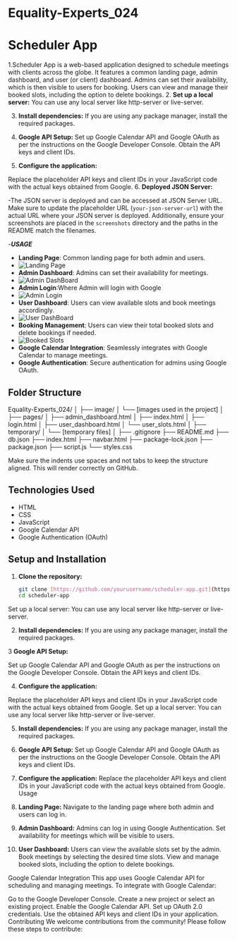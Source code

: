 # Equality-Experts_024


# Scheduler App

1.Scheduler App is a web-based application designed to schedule meetings with clients across the globe. It features a common landing page, admin dashboard, and user (or client) dashboard. Admins can set their availability, which is then visible to users for booking. Users can view and manage their booked slots, including the option to delete bookings.
2. **Set up a local server:**
You can use any local server like http-server or live-server.

3. **Install dependencies:**
If you are using any package manager, install the required packages.

4. **Google API Setup:**
Set up Google Calendar API and Google OAuth as per the instructions on the Google Developer Console.
Obtain the API keys and client IDs.

5. **Configure the application:**

Replace the placeholder API keys and client IDs in your JavaScript code with the actual keys obtained from Google.
6. **Deployed JSON Server:**

-The JSON server is deployed and can be accessed at JSON Server URL.
Make sure to update the placeholder URL (`your-json-server-url`) with the actual URL where your JSON server is deployed. Additionally, ensure your screenshots are placed in the `screenshots` directory and the paths in the README match the filenames.

-***USAGE***
- **Landing Page**: Common landing page for both admin and users.
- ![Landing Page](https://github.com/user-attachments/assets/b2a0310a-d85b-420f-b43e-1e4750accc44)
- **Admin Dashboard**: Admins can set their availability for meetings.
- ![Admin DashBoard](https://github.com/user-attachments/assets/ac6a105d-5dfc-4186-ad08-8470e2320f0f)
- **Admin Login**:Where Admin will login with Google
- ![Admin Login](https://github.com/user-attachments/assets/897a5d47-858a-4575-bd62-88ea6e8a1c84)
- **User Dashboard**: Users can view available slots and book meetings accordingly.
- ![User DashBoard](https://github.com/user-attachments/assets/4e2294e2-60b2-49ef-8e08-a969e3f043a4)
- **Booking Management**: Users can view their total booked slots and delete bookings if needed.
- ![Booked Slots](https://github.com/user-attachments/assets/92fe47f1-0f53-4c7b-8c36-1cf8d1a67cff)
- **Google Calendar Integration**: Seamlessly integrates with Google Calendar to manage meetings.
- **Google Authentication**: Secure authentication for admins using Google OAuth.
## Folder Structure 
Equality-Experts_024/
│
├── image/
│ └── [images used in the project]
│
├── pages/
│ ├── admin_dashboard.html
│ ├── index.html
│ ├── login.html
│ ├── user_dashboard.html
│ └── user_slots.html
│
├── temporary/
│ └── [temporary files]
│
├── .gitignore
├── README.md
├── db.json
├── index.html
├── navbar.html
├── package-lock.json
├── package.json
├── script.js
└── styles.css

Make sure the indents use spaces and not tabs to keep the structure aligned. This will render correctly on GitHub.

## Technologies Used

- HTML
- CSS
- JavaScript
- Google Calendar API
- Google Authentication (OAuth)

## Setup and Installation

1. **Clone the repository:**
   ```bash
   git clone [https://github.com/yourusername/scheduler-app.git](https://github.com/Arpan-creator/Equality-Experts_024.git)
   cd scheduler-app
Set up a local server:
You can use any local server like http-server or live-server.

2. **Install dependencies:**
If you are using any package manager, install the required packages.

3 **Google API Setup:**

Set up Google Calendar API and Google OAuth as per the instructions on the Google Developer Console.
Obtain the API keys and client IDs.

4. **Configure the application:**

Replace the placeholder API keys and client IDs in your JavaScript code with the actual keys obtained from Google.
Set up a local server:
You can use any local server like http-server or live-server.

5. **Install dependencies:**
If you are using any package manager, install the required packages.

6. **Google API Setup:**
Set up Google Calendar API and Google OAuth as per the instructions on the Google Developer Console.
Obtain the API keys and client IDs.

7. **Configure the application:**
Replace the placeholder API keys and client IDs in your JavaScript code with the actual keys obtained from Google.
Usage

8. **Landing Page:**
Navigate to the landing page where both admin and users can log in.

9. **Admin Dashboard:**
Admins can log in using Google Authentication.
Set availability for meetings which will be visible to users.

10. **User Dashboard:**
Users can view the available slots set by the admin.
Book meetings by selecting the desired time slots.
View and manage booked slots, including the option to delete bookings.

Google Calendar Integration
This app uses Google Calendar API for scheduling and managing meetings. To integrate with Google Calendar:

Go to the Google Developer Console.
Create a new project or select an existing project.
Enable the Google Calendar API.
Set up OAuth 2.0 credentials.
Use the obtained API keys and client IDs in your application.
Contributing
We welcome contributions from the community! Please follow these steps to contribute:
